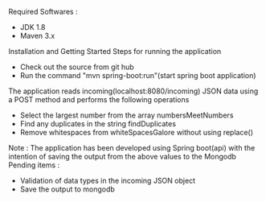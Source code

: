 Required Softwares :
- JDK 1.8
- Maven 3.x

Installation and Getting Started
Steps for running the application
- Check out the source from git hub
- Run the command "mvn spring-boot:run"(start spring boot application)

The application reads incoming(localhost:8080/incoming) JSON data using a POST method and performs the following operations
-	Select the largest number from the array numbersMeetNumbers
-	Find any duplicates in the string findDuplicates
-	Remove whitespaces from whiteSpacesGalore without using replace() 

Note : The application has been developed using Spring boot(api) with the intention of saving the output from the above values to the Mongodb
Pending items : 
- Validation of data types in the incoming JSON object
- Save the output to mongodb
